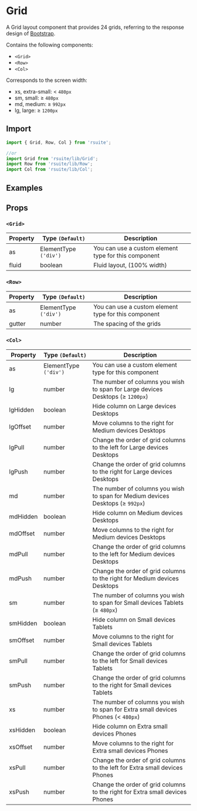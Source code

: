 # Grid

A Grid layout component that provides 24 grids, referring to the response design of [Bootstrap](https://getbootstrap.com/docs/3.3/css/).

Contains the following components:

- `<Grid>`
- `<Row>`
- `<Col>`

Corresponds to the screen width:

- xs, extra-small: < `480px`
- sm, small: ≥ `480px`
- md, medium: ≥ `992px`
- lg, large: ≥ `1200px`

## Import

```js
import { Grid, Row, Col } from 'rsuite';

//or
import Grid from 'rsuite/lib/Grid';
import Row from 'rsuite/lib/Row';
import Col from 'rsuite/lib/Col';
```

## Examples

<!--{demo}-->

## Props

### `<Grid>`

| Property | Type `(Default)`      | Description                                          |
| -------- | --------------------- | ---------------------------------------------------- |
| as       | ElementType `('div')` | You can use a custom element type for this component |
| fluid    | boolean               | Fluid layout, (100% width)                           |

### `<Row>`

| Property | Type `(Default)`      | Description                                          |
| -------- | --------------------- | ---------------------------------------------------- |
| as       | ElementType `('div')` | You can use a custom element type for this component |
| gutter   | number                | The spacing of the grids                             |

### `<Col>`

| Property | Type `(Default)`      | Description                                                                       |
| -------- | --------------------- | --------------------------------------------------------------------------------- |
| as       | ElementType `('div')` | You can use a custom element type for this component                              |
| lg       | number                | The number of columns you wish to span for Large devices Desktops (≥ `1200px`)    |
| lgHidden | boolean               | Hide column on Large devices Desktops                                             |
| lgOffset | number                | Move columns to the right for Medium devices Desktops                             |
| lgPull   | number                | Change the order of grid columns to the left for Large devices Desktops           |
| lgPush   | number                | Change the order of grid columns to the right for Large devices Desktops          |
| md       | number                | The number of columns you wish to span for Medium devices Desktops (≥ `992px`)    |
| mdHidden | boolean               | Hide column on Medium devices Desktops                                            |
| mdOffset | number                | Move columns to the right for Medium devices Desktops                             |
| mdPull   | number                | Change the order of grid columns to the left for Medium devices Desktops          |
| mdPush   | number                | Change the order of grid columns to the right for Medium devices Desktops         |
| sm       | number                | The number of columns you wish to span for Small devices Tablets (≥ `480px`)      |
| smHidden | boolean               | Hide column on Small devices Tablets                                              |
| smOffset | number                | Move columns to the right for Small devices Tablets                               |
| smPull   | number                | Change the order of grid columns to the left for Small devices Tablets            |
| smPush   | number                | Change the order of grid columns to the right for Small devices Tablets           |
| xs       | number                | The number of columns you wish to span for Extra small devices Phones (< `480px`) |
| xsHidden | boolean               | Hide column on Extra small devices Phones                                         |
| xsOffset | number                | Move columns to the right for Extra small devices Phones                          |
| xsPull   | number                | Change the order of grid columns to the left for Extra small devices Phones       |
| xsPush   | number                | Change the order of grid columns to the right for Extra small devices Phones      |
